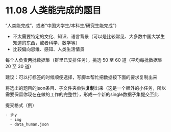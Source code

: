 # 11.08  人类能完成的题目

“人类能完成”，或者“中国大学生/本科生/研究生能完成”）
- 不太需要特定的文化、知识、语言背景（可以是比较常见、大多数中国大学生知道的东西，或者科学、数学等）
- 比较偏向思维、感知、人类生活情景

每个人负责两批数据集（群里已安排任务），挑选 50 至 60 道（平均每批数据集 20 至 30 道）

建议：可以打标签的时候顺便选择，写脚本帮忙把数据按下面的要求复制出来

将选出的题目的json条目、子文件夹单独**复制**出来（这是一个额外的小任务，所以需要保留你现在在做的工作的完整性），形成一个新的single数据子集提交至此

提交格式（例）

```txt
- jhy
  - img
  - data_human.json
```
